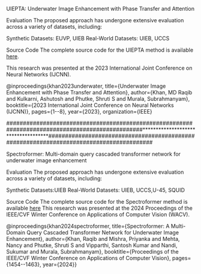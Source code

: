 UIEPTA: Underwater Image Enhancement with Phase Transfer and Attention

Evaluation
The proposed approach has undergone extensive evaluation across a variety of datasets, including:

Synthetic Datasets: EUVP, UIEB
Real-World Datasets: UIEB, UCCS


Source Code
The complete source code for the UIEPTA method is available [here](https://github.com/Mdraqibkhan/UIEPTA).

This research was presented at the 2023 International Joint Conference on Neural Networks (IJCNN).


@inproceedings{khan2023underwater, 
  title={Underwater Image Enhancement with Phase Transfer and Attention}, 
  author={Khan, MD Raqib and Kulkarni, Ashutosh and Phutke, Shruti S and Murala, Subrahmanyam}, 
  booktitle={2023 International Joint Conference on Neural Networks (IJCNN)}, 
  pages={1--8}, 
  year={2023}, 
  organization={IEEE}


#################################################################################################************************************########################################################################################


Spectroformer: Multi-domain query cascaded transformer network for underwater image enhancement

Evaluation
The proposed approach has undergone extensive evaluation across a variety of datasets, including:

Synthetic Datasets:UIEB
Real-World Datasets: UIEB, UCCS,U-45, SQUID

Source Code
The complete source code for the Spectroformer method is available [here](https://github.com/Mdraqibkhan/Spectroformer)
This research was presented at the 2024 Proceedings of the IEEE/CVF Winter Conference on Applications of Computer Vision (WACV).

@inproceedings{khan2024spectroformer,
  title={Spectroformer: A Multi-Domain Query Cascaded Transformer Network for Underwater Image Enhancement},
  author={Khan, Raqib and Mishra, Priyanka and Mehta, Nancy and Phutke, Shruti S and Vipparthi, Santosh Kumar and Nandi, Sukumar and Murala, Subrahmanyam},
  booktitle={Proceedings of the IEEE/CVF Winter Conference on Applications of Computer Vision},
  pages={1454--1463},
  year={2024}}
